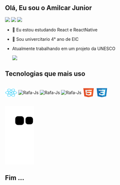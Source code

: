 ## Olá, Eu sou o Amilcar Junior 
<a href="https://www.youtube.com/MikamikausGames" target="_blank"><img src="https://img.shields.io/badge/YouTube-FF0000?style=for-the-badge&logo=youtube&logoColor=white" target="_blank"></a>
  <a href="https://www.instagram.com/mikamikaus/" target="_blank"><img src="https://img.shields.io/badge/-Instagram-%23E4405F?style=for-the-badge&logo=instagram&logoColor=white" target="_blank"></a>
  <a href = "mailto:amilcarjunior2000@gmail.com"><img src="https://img.shields.io/badge/-Gmail-%23333?style=for-the-badge&logo=gmail&logoColor=white" target="_blank"></a>
 	


- 🌱 Eu estou estudando React e ReactNative
- 💼 Sou univercitario 4° ano de EIC
- Atualmente trabalhando em um projeto da UNESCO


  <a href="https://github.com/Amilcar-Junior">
  <img height="200em" src="https://github-readme-stats.vercel.app/api?username=Amilcar-Junior&show_icons=true&theme=dark&include_all_commits=true&count_private=true"/>
  </a>
  

## Tecnologias que mais uso

<div style="display: inline_block"><br>
  <img align="center" alt="Rafa-React" height="30" width="40" src="https://raw.githubusercontent.com/devicons/devicon/master/icons/react/react-original.svg">
  <img align="center" alt="Rafa-Js" height="30" width="40" src='https://cdn.jsdelivr.net/gh/devicons/devicon/icons/java/java-original.svg'>
  <img align="center" alt="Rafa-Js" height="30" width="40" src='https://cdn.jsdelivr.net/gh/devicons/devicon/icons/python/python-original.svg'>
  <img align="center" alt="Rafa-Js" height="30" width="40" src='https://cdn.jsdelivr.net/gh/devicons/devicon/icons/mysql/mysql-original.svg'>
  <img align="center" alt="Rafa-HTML" height="30" width="40" src="https://raw.githubusercontent.com/devicons/devicon/master/icons/html5/html5-original.svg">
  <img align="center" alt="Rafa-CSS" height="30" width="40" src="https://raw.githubusercontent.com/devicons/devicon/master/icons/css3/css3-original.svg">
</div>
  
  ##
 
<div> 

 <!-- alterar snake futuramente -->
  ![Snake animation](https://github.com/Amilcar-Junior/Amilcar-Junior/blob/output/github-contribution-grid-snake.svg)
 
</div>


## Fim ...

